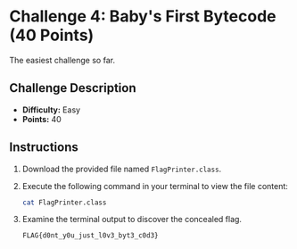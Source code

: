 # Challenge 4: Baby's First Bytecode (40 Points)

The easiest challenge so far.

## Challenge Description

- **Difficulty:** Easy
- **Points:** 40

## Instructions

1. Download the provided file named `FlagPrinter.class`.

2. Execute the following command in your terminal to view the file content:
   ```bash
   cat FlagPrinter.class
   ```

3. Examine the terminal output to discover the concealed flag.

   ```
   FLAG{d0nt_y0u_just_l0v3_byt3_c0d3}
   ```



